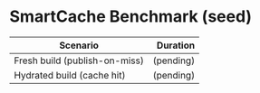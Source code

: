 # SmartCache Benchmark (seed)

| Scenario | Duration |
|---|---:|
| Fresh build (publish-on-miss) | (pending) |
| Hydrated build (cache hit) | (pending) |
